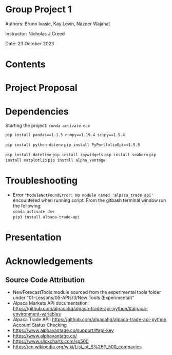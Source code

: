 # Group Project 1

Authors: Bruno Ivasic, Kay Levin, Nazeer Wajahat   

Instructor: Nicholas J Creed

Date: 23 October 2023

# Contents


# Project Proposal


# Dependencies
Starting the project:
```conda activate dev```

```pip install pandas==1.1.5 numpy==1.19.4 scipy==1.5.4```

```pip install python-dotenv```
```pip install PyPortfolioOpt==1.5.5```

```pip install datetime```
```pip install ipywidgets```
```pip install seaborn```
```pip install matplotlib```
```pip install alpha_vantage```

# Troubleshooting

* Error ```"ModuleNotFoundError: No module named 'alpaca_trade_api'``` encountered when running script.
From the gitbash terminal window run the following:   
`conda activate dev`   
`pip3 install alpaca-trade-api`



# Presentation



# Acknowledgements
## Source Code Attribution
* NewForecastTools module sourced from the experimental tools folder under "01-Lessons/05-APIs/3/New Tools (Experimental)"
* Alpaca Markets API documentation:  https://github.com/alpacahq/alpaca-trade-api-python/#alpaca-environment-variables 
* Alpaca Trade API: https://github.com/alpacahq/alpaca-trade-api-python Account Status Checking
* https://www.alphavantage.co/support/#api-key
* https://www.alphavantage.co/
* https://www.slickcharts.com/sp500
* https://en.wikipedia.org/wiki/List_of_S%26P_500_companies
